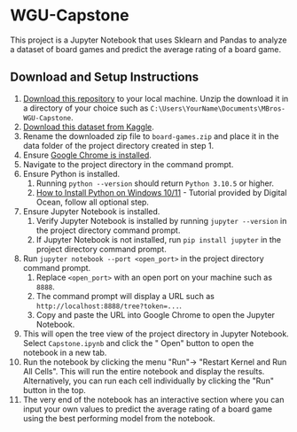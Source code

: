 # WGU-Capstone

This project is a Jupyter Notebook that uses Sklearn and Pandas to analyze a dataset of board games and predict the
average rating of a board game.

## Download and Setup Instructions

1. [Download this repository](https://github.com/Mike-Bros/WGU-Capstone) to your local machine. Unzip the download it in a directory
   of your choice such as `C:\Users\YourName\Documents\MBros-WGU-Capstone`.
2. [Download this dataset from Kaggle](https://www.kaggle.com/datasets/threnjen/board-games-database-from-boardgamegeek/data?select=games.csv).
3. Rename the downloaded zip file to `board-games.zip` and place it in the data folder of the project directory created in
   step 1.
4. Ensure [Google Chrome is installed](https://support.google.com/chrome/answer/95346?hl=en&co=GENIE.Platform%3DDesktop#zippy=%2Cwindows).
5. Navigate to the project directory in the command prompt.
6. Ensure Python is installed.
    1. Running `python --version` should return `Python 3.10.5` or higher.
    2. [How to Install Python on Windows 10/11](https://www.digitalocean.com/community/tutorials/install-python-windows-10) -
       Tutorial provided by Digital Ocean, follow all optional step.
7. Ensure Jupyter Notebook is installed.
    1. Verify Jupyter Notebook is installed by running `jupyter --version` in the project directory command prompt.
    2. If Jupyter Notebook is not installed, run `pip install jupyter` in the project directory command prompt.
8. Run `jupyter notebook --port <open_port>` in the project directory command prompt.
   1. Replace `<open_port>` with an open port on your machine such as `8888`.
   2. The command prompt will display a URL such as `http://localhost:8888/tree?token=...`.
   3. Copy and paste the URL into Google Chrome to open the Jupyter Notebook.
9. This will open the tree view of the project directory in Jupyter Notebook. Select `Capstone.ipynb` and click the "
   Open"
   button to open the notebook in a new tab.
10. Run the notebook by clicking the menu "Run"-> "Restart Kernel and Run All Cells". This will run the entire notebook
    and display the results. Alternatively, you can run each cell individually by clicking the "Run" button in the top.
11. The very end of the notebook has an interactive section where you can input your own values to predict the average
    rating of a board game using the best performing model from the notebook.